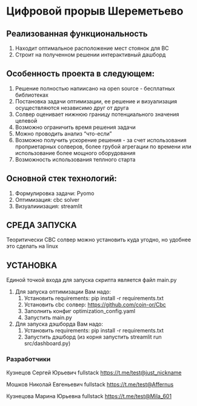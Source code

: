 # Цифровой прорыв Шереметьево

## Реализованная функциональность
   1. Находит оптимальное расположение мест стоянок для ВС
   2. Строит на полученном решении интерактивный дашборд

## Особенность проекта в следующем:
   1. Решение полностью напиисано на open source - бесплатных библиотеках
   2. Постановка задачи оптимизации, ее решение и визуализация осуществляются независимо друг от друга
   3. Солвер оценивает нижнюю границу потенциального значения целевой
   4. Возможно ограничить время решения задачи
   5. Можно проводить анализ “что-если”
   6. Возможно получить ускорение решения - за счет использования проприетарных солверов, более грубой агрегации по времени или использование более мощного оборудования
   7. Возможность использования теплного старта


## Основной стек технологий:
   1. Формулировка задачи: Pyomo
   2. Оптимизация: cbc solver
   3. Визуалииизация: streamlit 

## СРЕДА ЗАПУСКА
   Теоритически CBC солвер можно установить куда угодно, но удобнее это сделать на linux

## УСТАНОВКА
Единой точкой входа для запуска скрипта является файл main.py
1. Для запуска оптимизации Вам надо:
   1. Установить requirements: pip install -r requirements.txt
   2. Установить cbc солвер: https://github.com/coin-or/Cbc
   3. Заполнить конфиг optimization_config.yaml
   4. Запустить main.py
2. Для запуска дэшборда Вам надо:
   1. Установить requirements: pip install -r requirements.txt
   2. Запустить дэшборд (из корня запустить streamlit run src/dashboard.py)


### Разработчики
Кузнецов Сергей Юрьевич fullstack https://t.me/test@just_nickname

Мошков Николай Евгеньевич fullstack https://t.me/test@Affernus

Кузнецова Марина Юрьевна fullstack https://t.me/test@Mila_601


